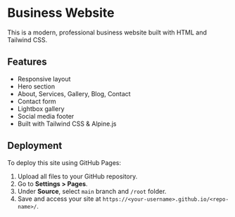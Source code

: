 # Business Website

This is a modern, professional business website built with HTML and Tailwind CSS.

## Features

- Responsive layout
- Hero section
- About, Services, Gallery, Blog, Contact
- Contact form
- Lightbox gallery
- Social media footer
- Built with Tailwind CSS & Alpine.js

## Deployment

To deploy this site using GitHub Pages:

1. Upload all files to your GitHub repository.
2. Go to **Settings > Pages**.
3. Under **Source**, select `main` branch and `/root` folder.
4. Save and access your site at `https://<your-username>.github.io/<repo-name>/`.

